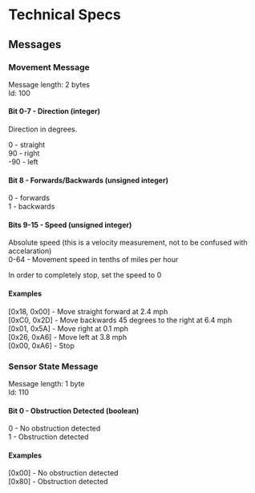 # Technical Specs

## Messages

### Movement Message
Message length: 2 bytes  
Id: 100

#### Bit 0-7 - Direction (integer)
Direction in degrees.

0 - straight  
90 - right  
-90 - left

#### Bit 8 - Forwards/Backwards (unsigned integer)
0 - forwards  
1 - backwards

#### Bits 9-15 - Speed (unsigned integer)
Absolute speed (this is a velocity measurement, not to be confused with accelaration)  
0-64 - Movement speed in tenths of miles per hour

In order to completely stop, set the speed to 0

#### Examples
[0x18, 0x00] - Move straight forward at 2.4 mph  
[0xC0, 0x2D] - Move backwards 45 degrees to the right at 6.4 mph  
[0x01, 0x5A] - Move right at 0.1 mph  
[0x26, 0xA6] - Move left at 3.8 mph  
[0x00, 0xA6] - Stop


### Sensor State Message
Message length: 1 byte  
Id: 110

#### Bit 0 - Obstruction Detected (boolean)
0 - No obstruction detected  
1 - Obstruction detected

#### Examples
[0x00] - No obstruction detected  
[0x80] - Obstruction detected
